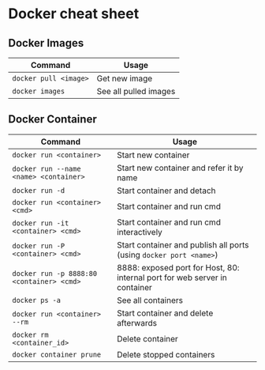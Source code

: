# Docker cheat sheet
## Docker Images

| Command | Usage |
| --- | --- |
| `docker pull <image>` | Get new image |
| `docker images` | See all pulled images |

## Docker Container
| Command | Usage |
| --- | --- |
| `docker run <container>` | Start new container |
| `docker run --name <name> <container>` | Start new container and refer it by name |
| `docker run -d` | Start container and detach |
| `docker run <container> <cmd>` | Start container and run cmd |
| `docker run -it <container> <cmd>` | Start container and run cmd interactively|
| `docker run -P <container> <cmd>` | Start container and publish all ports (using `docker port <name>`)|
| `docker run -p 8888:80 <container> <cmd>` | 8888: exposed port for Host, 80: internal port for web server in container|
| `docker ps -a` | See all containers|
| `docker run <container> --rm` | Start container and delete afterwards|
| `docker rm <container_id>` | Delete container|
| `docker container prune` | Delete stopped containers |
